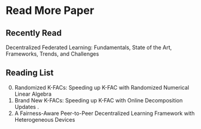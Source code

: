 # Read More Paper

## Recently Read

Decentralized Federated Learning: Fundamentals,  State of the Art, Frameworks, Trends, and  Challenges

## Reading List

0. Randomized K-FACs: Speeding up K-FAC with  Randomized Numerical Linear Algebra
1. Brand New K-FACs: Speeding up K-FAC with Online Decomposition Updates .
2. A Fairness-Aware Peer-to-Peer Decentralized Learning Framework with Heterogeneous Devices